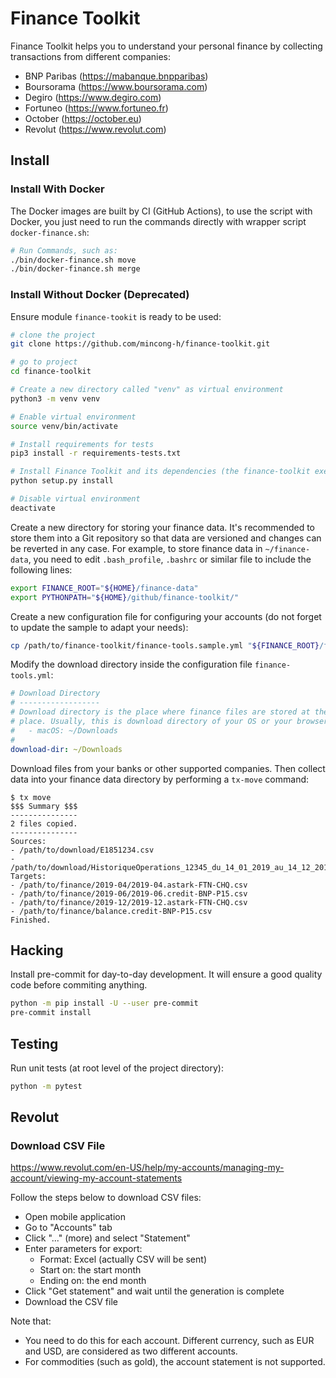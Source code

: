 # Finance Toolkit

Finance Toolkit helps you to understand your personal finance by collecting
transactions from different companies:

- BNP Paribas (https://mabanque.bnpparibas)
- Boursorama (https://www.boursorama.com)
- Degiro (https://www.degiro.com)
- Fortuneo (https://www.fortuneo.fr)
- October (https://october.eu)
- Revolut (https://www.revolut.com)

## Install

### Install With Docker

The Docker images are built by CI (GitHub Actions), to use the script with
Docker, you just need to run the commands directly with wrapper script
`docker-finance.sh`:

```sh
# Run Commands, such as:
./bin/docker-finance.sh move
./bin/docker-finance.sh merge
```

### Install Without Docker (Deprecated)

Ensure module `finance-tookit` is ready to be used:

```sh
# clone the project
git clone https://github.com/mincong-h/finance-toolkit.git

# go to project
cd finance-toolkit

# Create a new directory called "venv" as virtual environment
python3 -m venv venv

# Enable virtual environment
source venv/bin/activate

# Install requirements for tests
pip3 install -r requirements-tests.txt

# Install Finance Toolkit and its dependencies (the finance-toolkit executable will be created)
python setup.py install

# Disable virtual environment
deactivate
```

Create a new directory for storing your finance data. It's recommended to store
them into a Git repository so that data are versioned and changes can be
reverted in any case. For example, to store finance data in `~/finance-data`,
you need to edit `.bash_profile`, `.bashrc` or similar file to include the
following lines:

```sh
export FINANCE_ROOT="${HOME}/finance-data"
export PYTHONPATH="${HOME}/github/finance-toolkit/"
```

Create a new configuration file for configuring your accounts (do not forget to
update the sample to adapt your needs):

```sh
cp /path/to/finance-toolkit/finance-tools.sample.yml "${FINANCE_ROOT}/finance-tools.yml"
```

Modify the download directory inside the configuration file `finance-tools.yml`:

```yml
# Download Directory
# ------------------
# Download directory is the place where finance files are stored at the first
# place. Usually, this is download directory of your OS or your browser.
#   - macOS: ~/Downloads
#
download-dir: ~/Downloads
```

Download files from your banks or other supported companies. Then collect data
into your finance data directory by performing a `tx-move` command:

```
$ tx move
$$$ Summary $$$
---------------
2 files copied.
---------------
Sources:
- /path/to/download/E1851234.csv
- /path/to/download/HistoriqueOperations_12345_du_14_01_2019_au_14_12_2019.csv
Targets:
- /path/to/finance/2019-04/2019-04.astark-FTN-CHQ.csv
- /path/to/finance/2019-06/2019-06.credit-BNP-P15.csv
- /path/to/finance/2019-12/2019-12.astark-FTN-CHQ.csv
- /path/to/finance/balance.credit-BNP-P15.csv
Finished.
```

## Hacking

Install pre-commit for day-to-day development. It will ensure a good quality code before commiting anything.

```bash
python -m pip install -U --user pre-commit
pre-commit install
```

## Testing

Run unit tests (at root level of the project directory):

```bash
python -m pytest
```

## Revolut

### Download CSV File

https://www.revolut.com/en-US/help/my-accounts/managing-my-account/viewing-my-account-statements

Follow the steps below to download CSV files:

* Open mobile application
* Go to "Accounts" tab
* Click "..." (more) and select "Statement"
* Enter parameters for export:
  - Format: Excel (actually CSV will be sent)
  - Start on: the start month
  - Ending on: the end month
* Click "Get statement" and wait until the generation is complete
* Download the CSV file

Note that:

* You need to do this for each account. Different currency, such as EUR and USD, are considered as
  two different accounts.
* For commodities (such as gold), the account statement is not supported.
